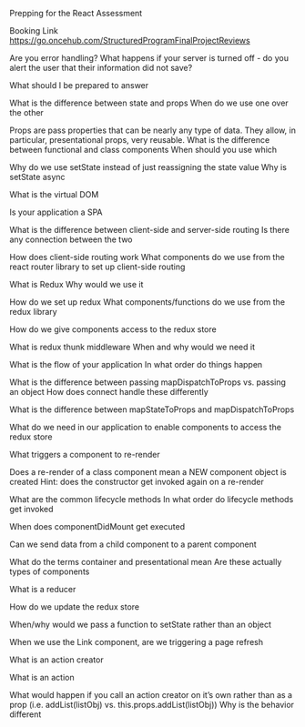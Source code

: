 Prepping for the React Assessment

Booking Link https://go.oncehub.com/StructuredProgramFinalProjectReviews 




Are you error handling? What happens if your server is turned off - do you alert the user that their information did not save?

What should I be prepared to answer

What is the difference between state and props
When do we use one over the other

Props are pass properties that can be nearly any type of data. They allow, in particular, presentational props, very reusable.
What is the difference between functional and class components
When should you use which

Why do we use setState instead of just reassigning the state value
Why is setState async

What is the virtual DOM

Is your application a SPA

What is the difference between client-side and server-side routing
Is there any connection between the two

How does client-side routing work
What components do we use from the react router library to set up client-side routing

What is Redux
Why would we use it

How do we set up redux
What components/functions do we use from the redux library

How do we give components access to the redux store

What is redux thunk middleware
When and why would we need it

What is the flow of your application
In what order do things happen

What is the difference between passing mapDispatchToProps vs. passing an object
How does connect handle these differently

What is the difference between mapStateToProps and mapDispatchToProps

What do we need in our application to enable components to access the redux store

What triggers a component to re-render

Does a re-render of a class component mean a NEW component object is created
Hint: does the constructor get invoked again on a re-render

What are the common lifecycle methods
In what order do lifecycle methods get invoked

When does componentDidMount get executed

Can we send data from a child component to a parent component

What do the terms container and presentational mean
Are these actually types of components

What is a reducer

How do we update the redux store

When/why would we pass a function to setState rather than an object

When we use the Link component, are we triggering a page refresh

What is an action creator

What is an action

What would happen if you call an action creator on it’s own rather than as a prop (i.e. addList(listObj) vs. this.props.addList(listObj))
Why is the behavior different


